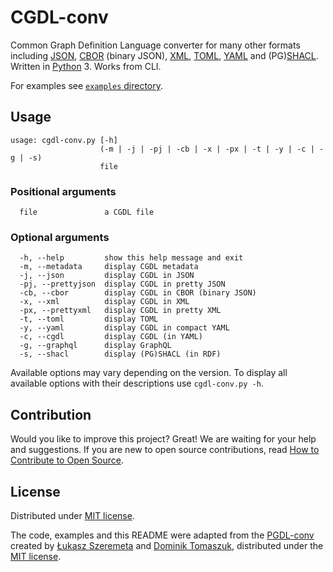 # CGDL-conv

Common Graph Definition Language converter for many other formats including [JSON](https://www.json.org/), [CBOR](http://cbor.io/) (binary JSON), [XML](https://www.w3.org/XML/), [TOML](https://github.com/toml-lang/), [YAML](https://yaml.org/) and (PG)[SHACL](https://www.w3.org/TR/shacl/). Written in [Python](https://www.python.org/) 3. Works from CLI.

For examples see [`examples` directory](https://github.com/lszeremeta/cgdl-conv/blob/main/examples).

## Usage

```shell
usage: cgdl-conv.py [-h]
                    (-m | -j | -pj | -cb | -x | -px | -t | -y | -c | -g | -s)
                    file
```

### Positional arguments

```shell
  file               a CGDL file
```

### Optional arguments

```shell
  -h, --help         show this help message and exit
  -m, --metadata     display CGDL metadata
  -j, --json         display CGDL in JSON
  -pj, --prettyjson  display CGDL in pretty JSON
  -cb, --cbor        display CGDL in CBOR (binary JSON)
  -x, --xml          display CGDL in XML
  -px, --prettyxml   display CGDL in pretty XML
  -t, --toml         display TOML
  -y, --yaml         display CGDL in compact YAML
  -c, --cgdl         display CGDL (in YAML)
  -g, --graphql      display GraphQL
  -s, --shacl        display (PG)SHACL (in RDF)
```

Available options may vary depending on the version. To display all available options with their descriptions use ``cgdl-conv.py -h``.

## Contribution

Would you like to improve this project? Great! We are waiting for your help and suggestions. If you are new to open source contributions, read [How to Contribute to Open Source](https://opensource.guide/how-to-contribute/).

## License

Distributed under [MIT license](https://github.com/lszeremeta/cgdl-conv/blob/main/LICENSE).

The code, examples and this README were adapted from the [PGDL-conv](https://github.com/domel/PGDL-conv) created by [Łukasz Szeremeta](https://github.com/lszeremeta) and [Dominik Tomaszuk](https://github.com/domel), distributed under the [MIT license](https://github.com/domel/PGDL-conv/blob/master/LICENSE).
